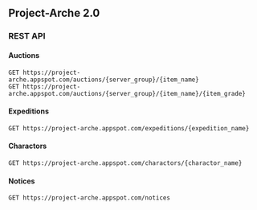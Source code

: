 ## Project-Arche 2.0

### REST API

#### Auctions
```
GET https://project-arche.appspot.com/auctions/{server_group}/{item_name}
GET https://project-arche.appspot.com/auctions/{server_group}/{item_name}/{item_grade}
```

#### Expeditions
```
GET https://project-arche.appspot.com/expeditions/{expedition_name}
```

#### Charactors
```
GET https://project-arche.appspot.com/charactors/{charactor_name}
```

#### Notices
```
GET https://project-arche.appspot.com/notices
```
